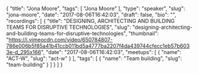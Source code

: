 {
  "title": "Jona Moore",
  "tags": [
    "Jona Moore"
  ],
  "type": "speaker",
  "slug": "jona-moore",
  "date": "2017-08-06T16:42:03",
  "draft": false,
  "bio": "",
  "recordings": [
    {
      "title": "DESIGNING, ARCHITECTING AND BUILDING TEAMS FOR DISRUPTIVE TECHNOLOGIES",
      "slug": "designing-architecting-and-building-teams-for-disruptive-technologies",
      "thumbnail": "https://i.vimeocdn.com/video/650784807-786e006b5f85a41b41ccb011bd5a4777ba2207f4da439744cfecc1eb57b6033e-d_295x166",
      "date": "2017-08-06T16:42:03",
      "meetups": [
        {
          "name": "ACT-W",
          "slug": "act-w"
        }
      ],
      "tags": [
        {
          "name": "Team building",
          "slug": "team-building"
        }
      ]
    }
  ]
}